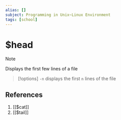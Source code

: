 ```yaml
---
alias: []
subject: Programming in Unix~Linux Environment
tags: [school]
---
```

# $head

>[!note]
> Displays the first few lines of a file

> [!options] 
> `-n` displays the first `n` lines of the file

## References
1. [[$cat]]
2. [[$tail]]